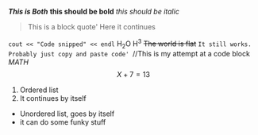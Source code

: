 ***This is Both***
**this should  be bold**
*this should  be italic*
> This is a block quote'
> Here  it continues

`cout << "Code snipped" << endl`
H$_2$O
H$^3$ 
~~The world is flat~~
`It still works. Probably just copy and paste code'
`//This is my attempt at a code block
*MATH*
$$X + 7 = 13 $$

1. Ordered list
2. It continues  by itself
 - Unordered list, goes by itself
 - it can do  some funky stuff
